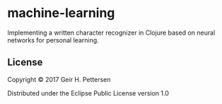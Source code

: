 # machine-learning

Implementing a written character recognizer in Clojure based on neural networks for personal learning.

## License

Copyright © 2017 Geir H. Pettersen

Distributed under the Eclipse Public License version 1.0